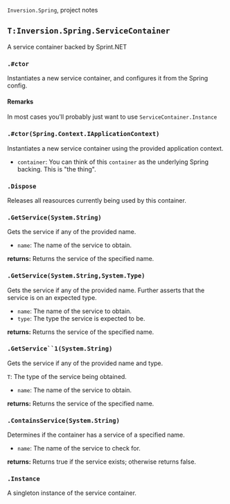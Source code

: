 `Inversion.Spring`, project notes
## `T:Inversion.Spring.ServiceContainer`
A service container backed by Sprint.NET


### `.#ctor`
Instantiates a new service container, and configures it from the Spring config.

#### Remarks
In most cases you'll probably just want to use `ServiceContainer.Instance`

### `.#ctor(Spring.Context.IApplicationContext)`
Instantiates a new service container using the provided application context.

* `container`: You can think of this `container` as the underlying Spring backing. This is "the thing".

### `.Dispose`
Releases all reasources currently being used by this container.


### `.GetService(System.String)`
Gets the service if any of the provided name.

* `name`: The name of the service to obtain.

**returns:** 
Returns the service of the specified name.


### `.GetService(System.String,System.Type)`
Gets the service if any of the provided name. Further asserts that the service is on an expected type.

* `name`: The name of the service to obtain.
* `type`: The type the service is expected to be.

**returns:** 
Returns the service of the specified name.


### `.GetService``1(System.String)`
Gets the service if any of the provided name and type.

`T`: The type of the service being obtained.
* `name`: The name of the service to obtain.

**returns:** 
Returns the service of the specified name.


### `.ContainsService(System.String)`
Determines if the container has a service of a specified name.

* `name`: The name of the service to check for.

**returns:** 
Returns true if the service exists; otherwise returns false.

### `.Instance`
A singleton instance of the service container.

